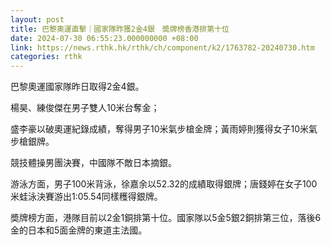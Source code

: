```yaml
---
layout: post
title: 巴黎奧運直擊｜國家隊昨獲2金4銀　奬牌榜香港排第十位
date: 2024-07-30 06:55:23.000000000 +08:00
link: https://news.rthk.hk/rthk/ch/component/k2/1763782-20240730.htm
categories: rthk
---
```


巴黎奧運國家隊昨日取得2金4銀。

楊昊、練俊傑在男子雙人10米台奪金；

盛李豪以破奧運紀錄成績，奪得男子10米氣步槍金牌；黃雨婷則獲得女子10米氣步槍銀牌。

競技體操男團決賽，中國隊不敵日本摘銀。

游泳方面，男子100米背泳，徐嘉余以52.32的成績取得銀牌；唐錢婷在女子100米蛙泳決賽游出1:05.54同樣穫得銀牌。

奬牌榜方面，港隊目前以2金1銅排第十位。國家隊以5金5銀2銅排第三位，落後6金的日本和5面金牌的東道主法國。
